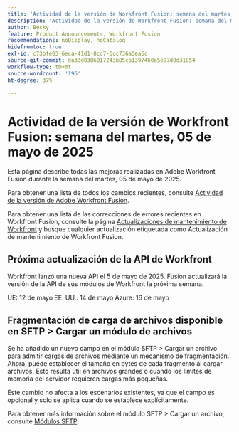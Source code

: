```yaml
---
title: 'Actividad de la versión de Workfront Fusion: semana del martes, 05 de mayo de 2025'
description: 'Actividad de la versión de Workfront Fusion: semana del martes, 05 de mayo de 2025'
author: Becky
feature: Product Announcements, Workfront Fusion
recommendations: noDisplay, noCatalog
hidefromtoc: true
exl-id: c73bfe03-6eca-41d1-8cc7-6cc736a5ea6c
source-git-commit: da33d8386017243b85cb1397460a5e97d0d31854
workflow-type: tm+mt
source-wordcount: '196'
ht-degree: 37%

---
```


# Actividad de la versión de Workfront Fusion: semana del martes, 05 de mayo de 2025

Esta página describe todas las mejoras realizadas en Adobe Workfront Fusion durante la semana del martes, 05 de mayo de 2025.

Para obtener una lista de todos los cambios recientes, consulte [Actividad de la versión de Adobe Workfront Fusion](/help/workfront-fusion/fusion-product-releases/fusion-release-activity.md).

Para obtener una lista de las correcciones de errores recientes en Workfront Fusion, consulte la página [Actualizaciones de mantenimiento de Workfront](https://experienceleague.adobe.com/en/docs/workfront-known-issues/releases/current-updates) y busque cualquier actualización etiquetada como Actualización de mantenimiento de Workfront Fusion.

## Próxima actualización de la API de Workfront

Workfront lanzó una nueva API el 5 de mayo de 2025. Fusion actualizará la versión de la API de sus módulos de Workfront la próxima semana.

UE: 12 de mayo
EE. UU.: 14 de mayo
Azure: 16 de mayo

## Fragmentación de carga de archivos disponible en SFTP > Cargar un módulo de archivos

Se ha añadido un nuevo campo en el módulo SFTP > Cargar un archivo para admitir cargas de archivos mediante un mecanismo de fragmentación. Ahora, puede establecer el tamaño en bytes de cada fragmento al cargar archivos. Esto resulta útil en archivos grandes o cuando los límites de memoria del servidor requieren cargas más pequeñas.

Este cambio no afecta a los escenarios existentes, ya que el campo es opcional y solo se aplica cuando se establece explícitamente.

Para obtener más información sobre el módulo SFTP > Cargar un archivo, consulte [Módulos SFTP](/help/workfront-fusion/references/apps-and-modules/universal-connectors/sftp.md).
